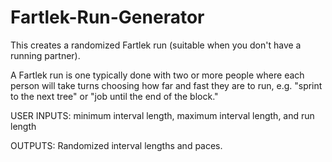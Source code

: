 # Fartlek-Run-Generator
This creates a randomized Fartlek run (suitable when you don't have a running partner).

A Fartlek run is one typically done with two or more people where each person
will take turns choosing how far and fast they are to run, e.g. "sprint to
the next tree" or "job until the end of the block."

USER INPUTS: minimum interval length, maximum interval length, and run length

OUTPUTS: Randomized interval lengths and paces.
